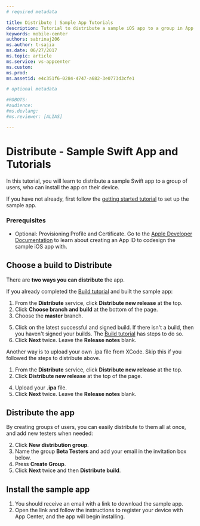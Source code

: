 ```yaml
---
# required metadata

title: Distribute | Sample App Tutorials
description: Tutorial to distribute a sample iOS app to a group in App Center.
keywords: mobile-center
authors: sabrinaj206
ms.author: t-sajia
ms.date: 06/27/2017
ms.topic: article
ms.service: vs-appcenter
ms.custom:
ms.prod:
ms.assetid: e4c351f6-0284-4747-a682-3e0773d3cfe1

# optional metadata

#ROBOTS:
#audience:
#ms.devlang:
#ms.reviewer: [ALIAS]

---
```


# Distribute - Sample Swift App and Tutorials
In this tutorial, you will learn to distribute a sample Swift app to a group of users, who can install the app on their device.

If you have not already, first follow the [getting started tutorial](getting-started.md) to set up the sample app.


### Prerequisites
 - Optional: Provisioning Profile and Certificate. Go to the [Apple Developer Documentation](https://developer.apple.com/library/content/documentation/IDEs/Conceptual/AppDistributionGuide/MaintainingProfiles/MaintainingProfiles.html) to learn about creating an App ID to codesign the sample iOS app with.

## Choose a build to Distribute
There are **two ways you can distribute** the app.

If you already completed the [Build tutorial](build.md) and built the sample app:
1. From the **Distribute** service, click **Distribute new release** at the top.
2. Click **Choose branch and build** at the bottom of the page.
4. Choose the **master** branch.  
  <!--![Distribute build from branch](images/build_from_branch_ios.png)-->
5. Click on the latest successful and signed build. If there isn't a build, then you haven't signed your builds. The [Build tutorial](build.md) has steps to do so.
6. Click **Next** twice. Leave the **Release notes** blank.

Another way is to upload your own .ipa file from XCode. Skip this if you followed the steps to distribute above.
1. From the **Distribute** service, click **Distribute new release** at the top.
2. Click **Distribute new release** at the top of the page.
  <!--![Distribute .ipa file](images/upload_new_build_ios.png)-->
4. Upload your **.ipa** file.
5. Click **Next** twice. Leave the **Release notes** blank.

## Distribute the app

By creating groups of users, you can easily distribute to them all at once, and add new testers when needed:

2. Click **New distribution group**.
3. Name the group **Beta Testers** and add your email in the invitation box below.
4. Press **Create Group**.
6. Click **Next** twice and then **Distribute build**.

## Install the sample app
1. You should receive an email with a link to download the sample app.
2. Open the link and follow the instructions to register your device with App Center, and the app will begin installing.
